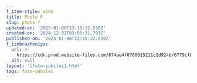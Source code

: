 ```yaml
---
f_item-style: wide
title: Photo F
slug: photo-f
updated-on: '2025-01-06T23:15:22.530Z'
created-on: '2024-12-31T03:05:31.793Z'
published-on: '2025-01-06T23:15:22.530Z'
f_izobrazheniya:
  url: >-
    https://cdn.prod.website-files.com/674ae4f0760015211c2d924b/6779cfb5e8221903ba62a79e_XcP3m_Qb51s-1%20(1).jpg
  alt: null
layout: '[foto-yubilei].html'
tags: foto-yubilei
---
```



